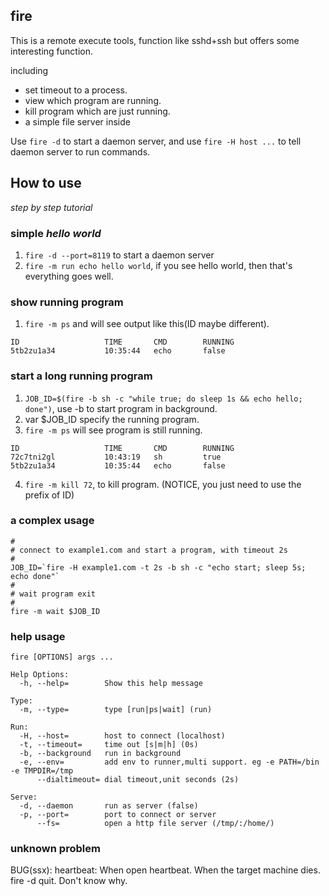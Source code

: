 ## fire
This is a remote execute tools, function like sshd+ssh but offers some interesting function.

including 

* set timeout to a process.
* view which program are running.
* kill program which are just running.
* a simple file server inside

Use `fire -d` to start a daemon server, and use `fire -H host ...` to tell daemon server to run commands.

## How to use 
*step by step tutorial*

### simple *hello world*
1. `fire -d --port=8119` to start a daemon server
2. `fire -m run echo hello world`, if you see hello world, then that's everything goes well.

### show running program
1. `fire -m ps` and will see output like this(ID maybe different).

```
ID                   TIME       CMD        RUNNING
5tb2zu1a34           10:35:44   echo       false
```

### start a long running program
1. `JOB_ID=$(fire -b sh -c "while true; do sleep 1s && echo hello; done")`, use -b to start program in background.
2. var $JOB_ID specify the running program.
3. `fire -m ps` will see program is still running.
```
ID                   TIME       CMD        RUNNING
72c7tni2gl           10:43:19   sh         true
5tb2zu1a34           10:35:44   echo       false
```
4. `fire -m kill 72`, to kill program. (NOTICE, you just need to use the prefix of ID)

### a complex usage
```
#
# connect to example1.com and start a program, with timeout 2s
#
JOB_ID=`fire -H example1.com -t 2s -b sh -c "echo start; sleep 5s; echo done"`
#
# wait program exit
#
fire -m wait $JOB_ID
```

### help usage
    fire [OPTIONS] args ...

    Help Options:
      -h, --help=        Show this help message

    Type:
      -m, --type=        type [run|ps|wait] (run)

    Run:
      -H, --host=        host to connect (localhost)
      -t, --timeout=     time out [s|m|h] (0s)
      -b, --background   run in background
      -e, --env=         add env to runner,multi support. eg -e PATH=/bin -e TMPDIR=/tmp
          --dialtimeout= dial timeout,unit seconds (2s)

    Serve:
      -d, --daemon       run as server (false)
      -p, --port=        port to connect or server
          --fs=          open a http file server (/tmp/:/home/)
          

### unknown problem
BUG(ssx): heartbeat: When open heartbeat. When the target machine dies. fire -d quit. Don't know why.
